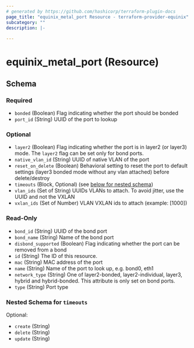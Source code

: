 ```yaml
---
# generated by https://github.com/hashicorp/terraform-plugin-docs
page_title: "equinix_metal_port Resource - terraform-provider-equinix"
subcategory: ""
description: |-
  
---
```


# equinix_metal_port (Resource)





<!-- schema generated by tfplugindocs -->
## Schema

### Required

- `bonded` (Boolean) Flag indicating whether the port should be bonded
- `port_id` (String) UUID of the port to lookup

### Optional

- `layer2` (Boolean) Flag indicating whether the port is in layer2 (or layer3) mode. The `layer2` flag can be set only for bond ports.
- `native_vlan_id` (String) UUID of native VLAN of the port
- `reset_on_delete` (Boolean) Behavioral setting to reset the port to default settings (layer3 bonded mode without any vlan attached) before delete/destroy
- `timeouts` (Block, Optional) (see [below for nested schema](#nestedblock--timeouts))
- `vlan_ids` (Set of String) UUIDs VLANs to attach. To avoid jitter, use the UUID and not the VXLAN
- `vxlan_ids` (Set of Number) VLAN VXLAN ids to attach (example: [1000])

### Read-Only

- `bond_id` (String) UUID of the bond port
- `bond_name` (String) Name of the bond port
- `disbond_supported` (Boolean) Flag indicating whether the port can be removed from a bond
- `id` (String) The ID of this resource.
- `mac` (String) MAC address of the port
- `name` (String) Name of the port to look up, e.g. bond0, eth1
- `network_type` (String) One of layer2-bonded, layer2-individual, layer3, hybrid and hybrid-bonded. This attribute is only set on bond ports.
- `type` (String) Port type

<a id="nestedblock--timeouts"></a>
### Nested Schema for `timeouts`

Optional:

- `create` (String)
- `delete` (String)
- `update` (String)
